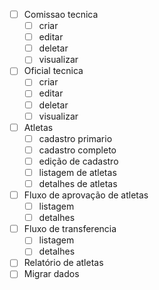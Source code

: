 - [ ] Comissao tecnica
  - [ ] criar
  - [ ] editar
  - [ ] deletar
  - [ ] visualizar
- [ ] Oficial tecnica
  - [ ] criar
  - [ ] editar
  - [ ] deletar
  - [ ] visualizar
- [ ] Atletas
  - [ ] cadastro primario
  - [ ] cadastro completo
  - [ ] edição de cadastro
  - [ ] listagem de atletas
  - [ ] detalhes de atletas
- [ ] Fluxo de aprovação de atletas
  - [ ] listagem
  - [ ] detalhes
- [ ] Fluxo de transferencia
  - [ ] listagem
  - [ ] detalhes
- [ ] Relatório de atletas
- [ ] Migrar dados
